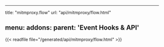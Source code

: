 
---
title: "mitmproxy.flow"
url: "api/mitmproxy/flow.html"

menu:
    addons:
        parent: 'Event Hooks & API'
---

{{< readfile file="/generated/api/mitmproxy/flow.html" >}}
